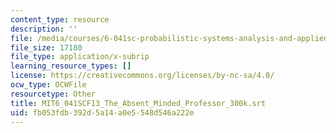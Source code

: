 ```yaml
---
content_type: resource
description: ''
file: /media/courses/6-041sc-probabilistic-systems-analysis-and-applied-probability-fall-2013/fb053fdb392d5a14a0e5548d546a222e_MIT6_041SCF13_The_Absent_Minded_Professor_300k.vtt
file_size: 17180
file_type: application/x-subrip
learning_resource_types: []
license: https://creativecommons.org/licenses/by-nc-sa/4.0/
ocw_type: OCWFile
resourcetype: Other
title: MIT6_041SCF13_The_Absent_Minded_Professor_300k.srt
uid: fb053fdb-392d-5a14-a0e5-548d546a222e
---
```

